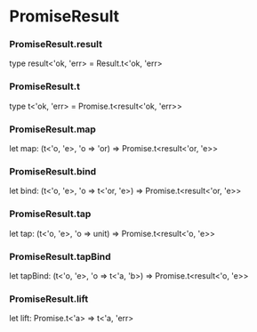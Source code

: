 # PromiseResult




### PromiseResult.result
  
type result<'ok, 'err> = Result.t<'ok, 'err>  


### PromiseResult.t
  
type t<'ok, 'err> = Promise.t<result<'ok, 'err>>  


### PromiseResult.map
  
let map: (t<'o, 'e>, 'o => 'or) => Promise.t<result<'or, 'e>>  


### PromiseResult.bind
  
let bind: (t<'o, 'e>, 'o => t<'or, 'e>) => Promise.t<result<'or, 'e>>  


### PromiseResult.tap
  
let tap: (t<'o, 'e>, 'o => unit) => Promise.t<result<'o, 'e>>  


### PromiseResult.tapBind
  
let tapBind: (t<'o, 'e>, 'o => t<'a, 'b>) => Promise.t<result<'o, 'e>>  


### PromiseResult.lift
  
let lift: Promise.t<'a> => t<'a, 'err>  

